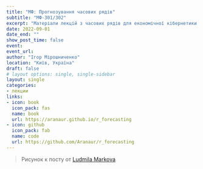 ```yaml
---
title: "МФ: Прогнозування часових рядів"
subtitle: "МФ-301/302"
excerpt: "Матеріали лекцій з часових рядів для економічної кібернетики КНЕУ"
date: 2022-09-01
date_end: ""
show_post_time: false
event: 
event_url:
author: "Ігор Мірошниченко"
location: "Київ, Україна"
draft: false
# layout options: single, single-sidebar
layout: single
categories:
- лекции
links:
- icon: book
  icon_pack: fas
  name: book
  url: https://aranaur.github.io/r_forecasting
- icon: github
  icon_pack: fab
  name: code
  url: https://github.com/Aranaur/r_forecasting
---
```



> Рисунок к посту от [Ludmila Markova](https://www.instagram.com/mi_marko/)
